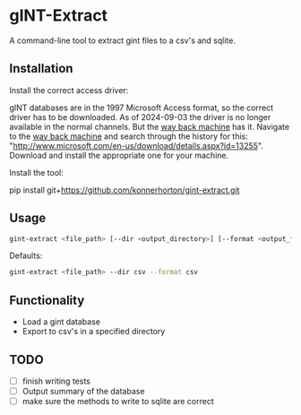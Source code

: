 # gINT-Extract

A command-line tool to extract gint files to a csv's and sqlite.

## Installation

Install the correct access driver:

gINT databases are in the 1997 Microsoft Access format, so the correct driver has to be downloaded.
As of 2024-09-03 the driver is no longer available in the normal channels.
But the [way back machine](https://web.archive.org/) has it.
Navigate to the [way back machine](https://web.archive.org/) and search through the history for this: "<http://www.microsoft.com/en-us/download/details.aspx?id=13255>".
Download and install the appropriate one for your machine.

Install the tool:

pip install git+<https://github.com/konnerhorton/gint-extract.git>

## Usage

```bash
gint-extract <file_path> [--dir <output_directory>] [--format <output_format>]
```

Defaults:

```bash
gint-extract <file_path> --dir csv --format csv
```

## Functionality

- Load a gint database
- Export to csv's in a specified directory

## TODO

- [ ] finish writing tests
- [ ] Output summary of the database
- [ ] make sure the methods to write to sqlite are correct
